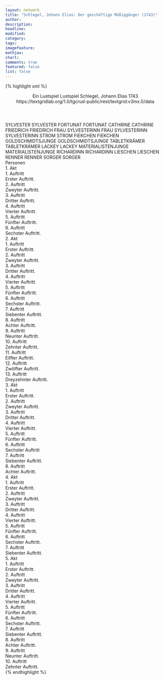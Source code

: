 ```yaml
---
layout: network
title: "Schlegel, Johann Elias: Der geschäftige Müßiggänger (1743)"
author:
description:
headline:
modified:
category:
tags:
imagefeature:
mathjax:
chart:
comments: true
featured: false
list: false
---
```

{% highlight xml %}
<?xml-model href="https://raw.githubusercontent.com/DLiNa/project/master/rules/lina.rnc"?><?xml-model href="https://raw.githubusercontent.com/DLiNa/project/master/rules/lina.sch"?>
<play xmlns="http://lina.digital">
  <header>
    <title>Der geschäftige Müßiggänger</title>
    <subtitle>Ein Lustspiel</subtitle>
    <genretitle>Lustspiel</genretitle>
    <author>Schlegel, Johann Elias</author>
    <date type="print" when="1743">1743</date>
    <date type="premiere"/>
    <date type="written"/>
    <source>https://textgridlab.org/1.0/tgcrud-public/rest/textgrid:v3mx.0/data</source>
  </header>
  <personae>
    <character>
      <name>SYLVESTER</name>
      <alias xml:id="sylvester">
        <name>SYLVESTER</name>
      </alias>
    </character>
    <character>
      <name>FORTUNAT</name>
      <alias xml:id="fortunat">
        <name>FORTUNAT</name>
      </alias>
    </character>
    <character>
      <name>CATHRINE</name>
      <alias xml:id="cathrine">
        <name>CATHRINE</name>
      </alias>
    </character>
    <character>
      <name>FRIEDRICH</name>
      <alias xml:id="friedrich">
        <name>FRIEDRICH</name>
      </alias>
    </character>
    <character>
      <name>FRAU SYLVESTERINN</name>
      <alias xml:id="frau_sylvesterinn">
        <name>FRAU SYLVESTERINN</name>
      </alias>
      <alias xml:id="sylvesterinn">
        <name>SYLVESTERINN</name>
      </alias>
    </character>
    <character>
      <name>STROM</name>
      <alias xml:id="strom">
        <name>STROM</name>
      </alias>
    </character>
    <character>
      <name>FIEKCHEN</name>
      <alias xml:id="fiekchen">
        <name>FIEKCHEN</name>
      </alias>
    </character>
    <character>
      <name>GOLDSCHMIDTSJUNGE</name>
      <alias xml:id="goldschmidtsjunge">
        <name>GOLDSCHMIDTSJUNGE</name>
      </alias>
    </character>
    <character>
      <name>TABLETKRÄMER</name>
      <alias xml:id="tabletkrämer">
        <name>TABLETKRÄMER</name>
      </alias>
    </character>
    <character>
      <name>LACKEY</name>
      <alias xml:id="lackey">
        <name>LACKEY</name>
      </alias>
    </character>
    <character>
      <name>MATERIALISTENJUNGE</name>
      <alias xml:id="materialistenjunge">
        <name>MATERIALISTENJUNGE</name>
      </alias>
    </character>
    <character>
      <name>RICHARDINN</name>
      <alias xml:id="richardinn">
        <name>RICHARDINN</name>
      </alias>
    </character>
    <character>
      <name>LIESCHEN</name>
      <alias xml:id="lieschen">
        <name>LIESCHEN</name>
      </alias>
    </character>
    <character>
      <name>RENNER</name>
      <alias xml:id="renner">
        <name>RENNER</name>
      </alias>
    </character>
    <character>
      <name>SORGER</name>
      <alias xml:id="sorger">
        <name>SORGER</name>
      </alias>
    </character>
  </personae>
  <text>
    <div>
      <head>Personen</head>
    </div>
    <div>
      <head>1. Akt</head>
      <div>
        <head>1. Auftritt</head>
        <div>
          <head>Erster Auftritt.</head>
          <sp who="#sylvester">
            <amount n="20" unit="speech_acts"/>
            <amount n="734" unit="words"/>
            <amount n="11" unit="lines"/>
            <amount n="3932" unit="chars"/>
          </sp>
          <sp who="#fortunat">
            <amount n="19" unit="speech_acts"/>
            <amount n="519" unit="words"/>
            <amount n="10" unit="lines"/>
            <amount n="2737" unit="chars"/>
          </sp>
        </div>
      </div>
      <div>
        <head>2. Auftritt</head>
        <div>
          <head>Zweyter Auftritt.</head>
          <sp who="#cathrine">
            <amount n="16" unit="speech_acts"/>
            <amount n="351" unit="words"/>
            <amount n="9" unit="lines"/>
            <amount n="1917" unit="chars"/>
          </sp>
          <sp who="#fortunat">
            <amount n="15" unit="speech_acts"/>
            <amount n="198" unit="words"/>
            <amount n="12" unit="lines"/>
            <amount n="1068" unit="chars"/>
          </sp>
        </div>
      </div>
      <div>
        <head>3. Auftritt</head>
        <div>
          <head>Dritter Auftritt.</head>
          <sp who="#friedrich">
            <amount n="13" unit="speech_acts"/>
            <amount n="89" unit="words"/>
            <amount n="13" unit="lines"/>
            <amount n="453" unit="chars"/>
          </sp>
          <sp who="#fortunat">
            <amount n="13" unit="speech_acts"/>
            <amount n="106" unit="words"/>
            <amount n="13" unit="lines"/>
            <amount n="588" unit="chars"/>
          </sp>
        </div>
      </div>
      <div>
        <head>4. Auftritt</head>
        <div>
          <head>Vierter Auftritt.</head>
          <sp who="#frau_sylvesterinn">
            <amount n="17" unit="speech_acts"/>
            <amount n="463" unit="words"/>
            <amount n="6" unit="lines"/>
            <amount n="2455" unit="chars"/>
          </sp>
          <sp who="#fortunat">
            <amount n="17" unit="speech_acts"/>
            <amount n="616" unit="words"/>
            <amount n="28" unit="lines"/>
            <amount n="3307" unit="chars"/>
          </sp>
        </div>
      </div>
      <div>
        <head>5. Auftritt</head>
        <div>
          <head>Fünfter Auftritt.</head>
          <sp who="#friedrich">
            <amount n="3" unit="speech_acts"/>
            <amount n="70" unit="words"/>
            <amount n="2" unit="lines"/>
            <amount n="366" unit="chars"/>
          </sp>
          <sp who="#fortunat">
            <amount n="4" unit="speech_acts"/>
            <amount n="126" unit="words"/>
            <amount n="3" unit="lines"/>
            <amount n="644" unit="chars"/>
          </sp>
          <sp who="#frau_sylvesterinn">
            <amount n="4" unit="speech_acts"/>
            <amount n="45" unit="words"/>
            <amount n="3" unit="lines"/>
            <amount n="242" unit="chars"/>
          </sp>
        </div>
      </div>
      <div>
        <head>6. Auftritt</head>
        <div>
          <head>Sechster Auftritt.</head>
          <sp who="#fortunat">
            <amount n="19" unit="speech_acts"/>
            <amount n="336" unit="words"/>
            <amount n="13" unit="lines"/>
            <amount n="1767" unit="chars"/>
          </sp>
          <sp who="#frau_sylvesterinn">
            <amount n="1" unit="speech_acts"/>
            <amount n="3" unit="words"/>
            <amount n="1" unit="lines"/>
            <amount n="17" unit="chars"/>
          </sp>
          <sp who="#sylvesterinn">
            <amount n="18" unit="speech_acts"/>
            <amount n="383" unit="words"/>
            <amount n="13" unit="lines"/>
            <amount n="2024" unit="chars"/>
          </sp>
        </div>
      </div>
    </div>
    <div>
      <head>2. Akt</head>
      <div>
        <head>1. Auftritt</head>
        <div>
          <head>Erster Auftritt.</head>
          <sp who="#sylvesterinn">
            <amount n="13" unit="speech_acts"/>
            <amount n="218" unit="words"/>
            <amount n="9" unit="lines"/>
            <amount n="1137" unit="chars"/>
          </sp>
          <sp who="#strom">
            <amount n="34" unit="speech_acts"/>
            <amount n="775" unit="words"/>
            <amount n="19" unit="lines"/>
            <amount n="4110" unit="chars"/>
          </sp>
          <sp who="#frau_sylvesterinn">
            <amount n="22" unit="speech_acts"/>
            <amount n="429" unit="words"/>
            <amount n="15" unit="lines"/>
            <amount n="2200" unit="chars"/>
          </sp>
        </div>
      </div>
      <div>
        <head>2. Auftritt</head>
        <div>
          <head>Zweyter Auftritt.</head>
          <sp who="#fiekchen">
            <amount n="6" unit="speech_acts"/>
            <amount n="275" unit="words"/>
            <amount n="1" unit="lines"/>
            <amount n="1525" unit="chars"/>
          </sp>
          <sp who="#sylvesterinn">
            <amount n="6" unit="speech_acts"/>
            <amount n="210" unit="words"/>
            <amount n="3" unit="lines"/>
            <amount n="1132" unit="chars"/>
          </sp>
        </div>
      </div>
      <div>
        <head>3. Auftritt</head>
        <div>
          <head>Dritter Auftritt.</head>
          <sp who="#fiekchen">
            <amount n="2" unit="speech_acts"/>
            <amount n="16" unit="words"/>
            <amount n="2" unit="lines"/>
            <amount n="93" unit="chars"/>
          </sp>
          <sp who="#goldschmidtsjunge">
            <amount n="3" unit="speech_acts"/>
            <amount n="83" unit="words"/>
            <amount n="1" unit="lines"/>
            <amount n="449" unit="chars"/>
          </sp>
          <sp who="#sylvesterinn">
            <amount n="3" unit="speech_acts"/>
            <amount n="73" unit="words"/>
            <amount n="1" unit="lines"/>
            <amount n="391" unit="chars"/>
          </sp>
        </div>
      </div>
      <div>
        <head>4. Auftritt</head>
        <div>
          <head>Vierter Auftritt.</head>
          <sp who="#sylvesterinn">
            <amount n="2" unit="speech_acts"/>
            <amount n="38" unit="words"/>
            <amount n="1" unit="lines"/>
            <amount n="182" unit="chars"/>
          </sp>
          <sp who="#fiekchen">
            <amount n="2" unit="speech_acts"/>
            <amount n="36" unit="words"/>
            <amount n="1" unit="lines"/>
            <amount n="188" unit="chars"/>
          </sp>
        </div>
      </div>
      <div>
        <head>5. Auftritt</head>
        <div>
          <head>Fünfter Auftritt.</head>
          <sp who="#friedrich">
            <amount n="4" unit="speech_acts"/>
            <amount n="77" unit="words"/>
            <amount n="2" unit="lines"/>
            <amount n="396" unit="chars"/>
          </sp>
          <sp who="#sylvesterinn">
            <amount n="6" unit="speech_acts"/>
            <amount n="143" unit="words"/>
            <amount n="3" unit="lines"/>
            <amount n="763" unit="chars"/>
          </sp>
          <sp who="#fiekchen">
            <amount n="3" unit="speech_acts"/>
            <amount n="67" unit="words"/>
            <amount n="1" unit="lines"/>
            <amount n="331" unit="chars"/>
          </sp>
        </div>
      </div>
      <div>
        <head>6. Auftritt</head>
        <div>
          <head>Sechster Auftritt.</head>
          <sp who="#fiekchen">
            <amount n="3" unit="speech_acts"/>
            <amount n="61" unit="words"/>
            <amount n="2" unit="lines"/>
            <amount n="334" unit="chars"/>
          </sp>
          <sp who="#tabletkrämer">
            <amount n="4" unit="speech_acts"/>
            <amount n="78" unit="words"/>
            <amount n="3" unit="lines"/>
            <amount n="435" unit="chars"/>
          </sp>
          <sp who="#sylvesterinn">
            <amount n="5" unit="speech_acts"/>
            <amount n="58" unit="words"/>
            <amount n="4" unit="lines"/>
            <amount n="310" unit="chars"/>
          </sp>
        </div>
      </div>
      <div>
        <head>7. Auftritt</head>
        <div>
          <head>Siebenter Auftritt.</head>
          <sp who="#fiekchen">
            <amount n="3" unit="speech_acts"/>
            <amount n="40" unit="words"/>
            <amount n="2" unit="lines"/>
            <amount n="231" unit="chars"/>
          </sp>
          <sp who="#sylvesterinn">
            <amount n="4" unit="speech_acts"/>
            <amount n="61" unit="words"/>
            <amount n="3" unit="lines"/>
            <amount n="318" unit="chars"/>
          </sp>
          <sp who="#lackey">
            <amount n="2" unit="speech_acts"/>
            <amount n="51" unit="words"/>
            <amount n="1" unit="lines"/>
            <amount n="276" unit="chars"/>
          </sp>
        </div>
      </div>
      <div>
        <head>8. Auftritt</head>
        <div>
          <head>Achter Auftritt.</head>
          <sp who="#fiekchen">
            <amount n="2" unit="speech_acts"/>
            <amount n="31" unit="words"/>
            <amount n="2" unit="lines"/>
            <amount n="165" unit="chars"/>
          </sp>
          <sp who="#sylvesterinn">
            <amount n="3" unit="speech_acts"/>
            <amount n="43" unit="words"/>
            <amount n="2" unit="lines"/>
            <amount n="215" unit="chars"/>
          </sp>
          <sp who="#materialistenjunge">
            <amount n="2" unit="speech_acts"/>
            <amount n="16" unit="words"/>
            <amount n="2" unit="lines"/>
            <amount n="93" unit="chars"/>
          </sp>
        </div>
      </div>
      <div>
        <head>9. Auftritt</head>
        <div>
          <head>Neunter Auftritt.</head>
          <sp who="#sylvesterinn">
            <amount n="1" unit="speech_acts"/>
            <amount n="124" unit="words"/>
            <amount n="683" unit="chars"/>
          </sp>
        </div>
      </div>
      <div>
        <head>10. Auftritt</head>
        <div>
          <head>Zehnter Auftritt.</head>
          <sp who="#friedrich">
            <amount n="5" unit="speech_acts"/>
            <amount n="147" unit="words"/>
            <amount n="2" unit="lines"/>
            <amount n="802" unit="chars"/>
          </sp>
          <sp who="#sylvesterinn">
            <amount n="4" unit="speech_acts"/>
            <amount n="151" unit="words"/>
            <amount n="3" unit="lines"/>
            <amount n="859" unit="chars"/>
          </sp>
        </div>
      </div>
      <div>
        <head>11. Auftritt</head>
        <div>
          <head>Eilfter Auftritt.</head>
          <sp who="#sylvesterinn">
            <amount n="5" unit="speech_acts"/>
            <amount n="77" unit="words"/>
            <amount n="4" unit="lines"/>
            <amount n="421" unit="chars"/>
          </sp>
          <sp who="#fiekchen">
            <amount n="5" unit="speech_acts"/>
            <amount n="114" unit="words"/>
            <amount n="3" unit="lines"/>
            <amount n="628" unit="chars"/>
          </sp>
        </div>
      </div>
      <div>
        <head>12. Auftritt</head>
        <div>
          <head>Zwölfter Auftritt.</head>
          <sp who="#cathrine">
            <amount n="3" unit="speech_acts"/>
            <amount n="134" unit="words"/>
            <amount n="759" unit="chars"/>
          </sp>
          <sp who="#sylvesterinn">
            <amount n="3" unit="speech_acts"/>
            <amount n="71" unit="words"/>
            <amount n="2" unit="lines"/>
            <amount n="369" unit="chars"/>
          </sp>
        </div>
      </div>
      <div>
        <head>13. Auftritt</head>
        <div>
          <head>Dreyzehnter Auftritt.</head>
          <sp who="#friedrich">
            <amount n="11" unit="speech_acts"/>
            <amount n="165" unit="words"/>
            <amount n="7" unit="lines"/>
            <amount n="844" unit="chars"/>
          </sp>
          <sp who="#cathrine">
            <amount n="10" unit="speech_acts"/>
            <amount n="163" unit="words"/>
            <amount n="7" unit="lines"/>
            <amount n="834" unit="chars"/>
          </sp>
        </div>
      </div>
    </div>
    <div>
      <head>3. Akt</head>
      <div>
        <head>1. Auftritt</head>
        <div>
          <head>Erster Auftritt.</head>
          <sp who="#sylvesterinn">
            <amount n="33" unit="speech_acts"/>
            <amount n="572" unit="words"/>
            <amount n="25" unit="lines"/>
            <amount n="3013" unit="chars"/>
          </sp>
          <sp who="#fortunat">
            <amount n="33" unit="speech_acts"/>
            <amount n="763" unit="words"/>
            <amount n="18" unit="lines"/>
            <amount n="4177" unit="chars"/>
          </sp>
        </div>
      </div>
      <div>
        <head>2. Auftritt</head>
        <div>
          <head>Zweyter Auftritt.</head>
          <sp who="#fiekchen">
            <amount n="17" unit="speech_acts"/>
            <amount n="398" unit="words"/>
            <amount n="9" unit="lines"/>
            <amount n="2084" unit="chars"/>
          </sp>
          <sp who="#sylvesterinn">
            <amount n="17" unit="speech_acts"/>
            <amount n="353" unit="words"/>
            <amount n="9" unit="lines"/>
            <amount n="1917" unit="chars"/>
          </sp>
        </div>
      </div>
      <div>
        <head>3. Auftritt</head>
        <div>
          <head>Dritter Auftritt.</head>
          <sp who="#friedrich">
            <amount n="1" unit="speech_acts"/>
            <amount n="13" unit="words"/>
            <amount n="1" unit="lines"/>
            <amount n="75" unit="chars"/>
          </sp>
          <sp who="#sylvesterinn">
            <amount n="3" unit="speech_acts"/>
            <amount n="38" unit="words"/>
            <amount n="3" unit="lines"/>
            <amount n="211" unit="chars"/>
          </sp>
          <sp who="#fiekchen">
            <amount n="2" unit="speech_acts"/>
            <amount n="14" unit="words"/>
            <amount n="2" unit="lines"/>
            <amount n="71" unit="chars"/>
          </sp>
        </div>
      </div>
      <div>
        <head>4. Auftritt</head>
        <div>
          <head>Vierter Auftritt.</head>
          <sp who="#richardinn">
            <amount n="6" unit="speech_acts"/>
            <amount n="74" unit="words"/>
            <amount n="4" unit="lines"/>
            <amount n="413" unit="chars"/>
          </sp>
          <sp who="#lieschen">
            <amount n="10" unit="speech_acts"/>
            <amount n="183" unit="words"/>
            <amount n="6" unit="lines"/>
            <amount n="941" unit="chars"/>
          </sp>
          <sp who="#sylvesterinn">
            <amount n="8" unit="speech_acts"/>
            <amount n="188" unit="words"/>
            <amount n="4" unit="lines"/>
            <amount n="1002" unit="chars"/>
          </sp>
        </div>
      </div>
      <div>
        <head>5. Auftritt</head>
        <div>
          <head>Fünfter Auftritt.</head>
          <sp who="#sylvesterinn">
            <amount n="23" unit="speech_acts"/>
            <amount n="379" unit="words"/>
            <amount n="18" unit="lines"/>
            <amount n="2158" unit="chars"/>
          </sp>
          <sp who="#fiekchen">
            <amount n="4" unit="speech_acts"/>
            <amount n="92" unit="words"/>
            <amount n="2" unit="lines"/>
            <amount n="488" unit="chars"/>
          </sp>
          <sp who="#richardinn">
            <amount n="21" unit="speech_acts"/>
            <amount n="309" unit="words"/>
            <amount n="18" unit="lines"/>
            <amount n="1736" unit="chars"/>
          </sp>
          <sp who="#lieschen">
            <amount n="8" unit="speech_acts"/>
            <amount n="204" unit="words"/>
            <amount n="3" unit="lines"/>
            <amount n="1132" unit="chars"/>
          </sp>
        </div>
      </div>
      <div>
        <head>6. Auftritt</head>
        <div>
          <head>Sechster Auftritt</head>
          <sp who="#richardinn">
            <amount n="2" unit="speech_acts"/>
            <amount n="24" unit="words"/>
            <amount n="2" unit="lines"/>
            <amount n="136" unit="chars"/>
          </sp>
          <sp who="#lieschen">
            <amount n="6" unit="speech_acts"/>
            <amount n="71" unit="words"/>
            <amount n="6" unit="lines"/>
            <amount n="385" unit="chars"/>
          </sp>
          <sp who="#sylvester">
            <amount n="19" unit="speech_acts"/>
            <amount n="578" unit="words"/>
            <amount n="8" unit="lines"/>
            <amount n="3197" unit="chars"/>
          </sp>
          <sp who="#sylvesterinn">
            <amount n="11" unit="speech_acts"/>
            <amount n="128" unit="words"/>
            <amount n="9" unit="lines"/>
            <amount n="704" unit="chars"/>
          </sp>
          <sp who="#fiekchen">
            <amount n="3" unit="speech_acts"/>
            <amount n="31" unit="words"/>
            <amount n="3" unit="lines"/>
            <amount n="170" unit="chars"/>
          </sp>
        </div>
      </div>
      <div>
        <head>7. Auftritt</head>
        <div>
          <head>Siebenter Auftritt.</head>
          <sp who="#renner">
            <amount n="16" unit="speech_acts"/>
            <amount n="218" unit="words"/>
            <amount n="11" unit="lines"/>
            <amount n="1154" unit="chars"/>
          </sp>
          <sp who="#sylvesterinn">
            <amount n="6" unit="speech_acts"/>
            <amount n="96" unit="words"/>
            <amount n="3" unit="lines"/>
            <amount n="488" unit="chars"/>
          </sp>
          <sp who="#lieschen">
            <amount n="2" unit="speech_acts"/>
            <amount n="31" unit="words"/>
            <amount n="2" unit="lines"/>
            <amount n="152" unit="chars"/>
          </sp>
          <sp who="#richardinn">
            <amount n="2" unit="speech_acts"/>
            <amount n="42" unit="words"/>
            <amount n="256" unit="chars"/>
          </sp>
          <sp who="#sylvester">
            <amount n="5" unit="speech_acts"/>
            <amount n="103" unit="words"/>
            <amount n="3" unit="lines"/>
            <amount n="543" unit="chars"/>
          </sp>
          <sp who="#fiekchen">
            <amount n="1" unit="speech_acts"/>
            <amount n="14" unit="words"/>
            <amount n="1" unit="lines"/>
            <amount n="72" unit="chars"/>
          </sp>
        </div>
      </div>
      <div>
        <head>8. Auftritt</head>
        <div>
          <head>Achter Auftritt.</head>
          <sp who="#sylvester">
            <amount n="6" unit="speech_acts"/>
            <amount n="178" unit="words"/>
            <amount n="2" unit="lines"/>
            <amount n="967" unit="chars"/>
          </sp>
          <sp who="#richardinn">
            <amount n="3" unit="speech_acts"/>
            <amount n="31" unit="words"/>
            <amount n="3" unit="lines"/>
            <amount n="164" unit="chars"/>
          </sp>
          <sp who="#lieschen">
            <amount n="8" unit="speech_acts"/>
            <amount n="138" unit="words"/>
            <amount n="5" unit="lines"/>
            <amount n="714" unit="chars"/>
          </sp>
          <sp who="#sylvesterinn">
            <amount n="8" unit="speech_acts"/>
            <amount n="161" unit="words"/>
            <amount n="4" unit="lines"/>
            <amount n="922" unit="chars"/>
          </sp>
        </div>
      </div>
    </div>
    <div>
      <head>4. Akt</head>
      <div>
        <head>1. Auftritt</head>
        <div>
          <head>Erster Auftritt.</head>
          <sp who="#sylvester">
            <amount n="26" unit="speech_acts"/>
            <amount n="739" unit="words"/>
            <amount n="13" unit="lines"/>
            <amount n="3937" unit="chars"/>
          </sp>
          <sp who="#sylvesterinn">
            <amount n="25" unit="speech_acts"/>
            <amount n="832" unit="words"/>
            <amount n="8" unit="lines"/>
            <amount n="4322" unit="chars"/>
          </sp>
        </div>
      </div>
      <div>
        <head>2. Auftritt</head>
        <div>
          <head>Zweyter Auftritt.</head>
          <sp who="#sylvesterinn">
            <amount n="11" unit="speech_acts"/>
            <amount n="160" unit="words"/>
            <amount n="9" unit="lines"/>
            <amount n="789" unit="chars"/>
          </sp>
          <sp who="#fortunat">
            <amount n="7" unit="speech_acts"/>
            <amount n="103" unit="words"/>
            <amount n="4" unit="lines"/>
            <amount n="502" unit="chars"/>
          </sp>
          <sp who="#sylvester">
            <amount n="4" unit="speech_acts"/>
            <amount n="94" unit="words"/>
            <amount n="3" unit="lines"/>
            <amount n="493" unit="chars"/>
          </sp>
        </div>
      </div>
      <div>
        <head>3. Auftritt</head>
        <div>
          <head>Dritter Auftritt.</head>
          <sp who="#sylvesterinn">
            <amount n="21" unit="speech_acts"/>
            <amount n="419" unit="words"/>
            <amount n="15" unit="lines"/>
            <amount n="2310" unit="chars"/>
          </sp>
          <sp who="#fortunat">
            <amount n="20" unit="speech_acts"/>
            <amount n="473" unit="words"/>
            <amount n="11" unit="lines"/>
            <amount n="2566" unit="chars"/>
          </sp>
        </div>
      </div>
      <div>
        <head>4. Auftritt</head>
        <div>
          <head>Vierter Auftritt.</head>
          <sp who="#cathrine">
            <amount n="12" unit="speech_acts"/>
            <amount n="325" unit="words"/>
            <amount n="7" unit="lines"/>
            <amount n="1720" unit="chars"/>
          </sp>
          <sp who="#sylvesterinn">
            <amount n="11" unit="speech_acts"/>
            <amount n="126" unit="words"/>
            <amount n="10" unit="lines"/>
            <amount n="645" unit="chars"/>
          </sp>
        </div>
      </div>
      <div>
        <head>5. Auftritt</head>
        <div>
          <head>Fünfter Auftritt.</head>
          <sp who="#sorger">
            <amount n="28" unit="speech_acts"/>
            <amount n="451" unit="words"/>
            <amount n="20" unit="lines"/>
            <amount n="2443" unit="chars"/>
          </sp>
          <sp who="#sylvesterinn">
            <amount n="27" unit="speech_acts"/>
            <amount n="510" unit="words"/>
            <amount n="19" unit="lines"/>
            <amount n="2644" unit="chars"/>
          </sp>
        </div>
      </div>
      <div>
        <head>6. Auftritt</head>
        <div>
          <head>Sechster Auftritt.</head>
          <sp who="#sylvesterinn">
            <amount n="2" unit="speech_acts"/>
            <amount n="33" unit="words"/>
            <amount n="1" unit="lines"/>
            <amount n="161" unit="chars"/>
          </sp>
          <sp who="#strom">
            <amount n="5" unit="speech_acts"/>
            <amount n="49" unit="words"/>
            <amount n="5" unit="lines"/>
            <amount n="224" unit="chars"/>
          </sp>
          <sp who="#sorger">
            <amount n="4" unit="speech_acts"/>
            <amount n="73" unit="words"/>
            <amount n="2" unit="lines"/>
            <amount n="399" unit="chars"/>
          </sp>
        </div>
      </div>
      <div>
        <head>7. Auftritt</head>
        <div>
          <head>Siebenter Auftritt.</head>
          <sp who="#strom">
            <amount n="17" unit="speech_acts"/>
            <amount n="502" unit="words"/>
            <amount n="5" unit="lines"/>
            <amount n="2722" unit="chars"/>
          </sp>
          <sp who="#sylvesterinn">
            <amount n="17" unit="speech_acts"/>
            <amount n="277" unit="words"/>
            <amount n="10" unit="lines"/>
            <amount n="1498" unit="chars"/>
          </sp>
        </div>
      </div>
    </div>
    <div>
      <head>5. Akt</head>
      <div>
        <head>1. Auftritt</head>
        <div>
          <head>Erster Auftritt.</head>
          <sp who="#cathrine">
            <amount n="14" unit="speech_acts"/>
            <amount n="521" unit="words"/>
            <amount n="6" unit="lines"/>
            <amount n="2745" unit="chars"/>
          </sp>
          <sp who="#fiekchen">
            <amount n="13" unit="speech_acts"/>
            <amount n="258" unit="words"/>
            <amount n="6" unit="lines"/>
            <amount n="1348" unit="chars"/>
          </sp>
        </div>
      </div>
      <div>
        <head>2. Auftritt</head>
        <div>
          <head>Zweyter Auftritt.</head>
          <sp who="#fortunat">
            <amount n="17" unit="speech_acts"/>
            <amount n="367" unit="words"/>
            <amount n="8" unit="lines"/>
            <amount n="1967" unit="chars"/>
          </sp>
          <sp who="#lieschen">
            <amount n="17" unit="speech_acts"/>
            <amount n="433" unit="words"/>
            <amount n="7" unit="lines"/>
            <amount n="2371" unit="chars"/>
          </sp>
        </div>
      </div>
      <div>
        <head>3. Auftritt</head>
        <div>
          <head>Dritter Auftritt.</head>
          <sp who="#lieschen">
            <amount n="7" unit="speech_acts"/>
            <amount n="224" unit="words"/>
            <amount n="3" unit="lines"/>
            <amount n="1234" unit="chars"/>
          </sp>
          <sp who="#richardinn">
            <amount n="8" unit="speech_acts"/>
            <amount n="135" unit="words"/>
            <amount n="5" unit="lines"/>
            <amount n="758" unit="chars"/>
          </sp>
          <sp who="#fortunat">
            <amount n="4" unit="speech_acts"/>
            <amount n="165" unit="words"/>
            <amount n="898" unit="chars"/>
          </sp>
        </div>
      </div>
      <div>
        <head>4. Auftritt</head>
        <div>
          <head>Vierter Auftritt.</head>
          <sp who="#richardinn">
            <amount n="6" unit="speech_acts"/>
            <amount n="435" unit="words"/>
            <amount n="1" unit="lines"/>
            <amount n="2288" unit="chars"/>
          </sp>
          <sp who="#lieschen">
            <amount n="5" unit="speech_acts"/>
            <amount n="210" unit="words"/>
            <amount n="2" unit="lines"/>
            <amount n="1105" unit="chars"/>
          </sp>
        </div>
      </div>
      <div>
        <head>5. Auftritt</head>
        <div>
          <head>Fünfter Auftritt.</head>
          <sp who="#fortunat">
            <amount n="3" unit="speech_acts"/>
            <amount n="53" unit="words"/>
            <amount n="2" unit="lines"/>
            <amount n="298" unit="chars"/>
          </sp>
          <sp who="#cathrine">
            <amount n="3" unit="speech_acts"/>
            <amount n="157" unit="words"/>
            <amount n="1" unit="lines"/>
            <amount n="839" unit="chars"/>
          </sp>
        </div>
      </div>
      <div>
        <head>6. Auftritt</head>
        <div>
          <head>Sechster Auftritt.</head>
          <sp who="#friedrich">
            <amount n="3" unit="speech_acts"/>
            <amount n="28" unit="words"/>
            <amount n="3" unit="lines"/>
            <amount n="146" unit="chars"/>
          </sp>
          <sp who="#fortunat">
            <amount n="8" unit="speech_acts"/>
            <amount n="84" unit="words"/>
            <amount n="7" unit="lines"/>
            <amount n="462" unit="chars"/>
          </sp>
          <sp who="#lieschen">
            <amount n="3" unit="speech_acts"/>
            <amount n="35" unit="words"/>
            <amount n="3" unit="lines"/>
            <amount n="196" unit="chars"/>
          </sp>
          <sp who="#richardinn">
            <amount n="4" unit="speech_acts"/>
            <amount n="55" unit="words"/>
            <amount n="4" unit="lines"/>
            <amount n="297" unit="chars"/>
          </sp>
        </div>
      </div>
      <div>
        <head>7. Auftritt</head>
        <div>
          <head>Siebenter Auftritt.</head>
          <sp who="#strom">
            <amount n="8" unit="speech_acts"/>
            <amount n="202" unit="words"/>
            <amount n="6" unit="lines"/>
            <amount n="1169" unit="chars"/>
          </sp>
          <sp who="#fortunat">
            <amount n="8" unit="speech_acts"/>
            <amount n="100" unit="words"/>
            <amount n="6" unit="lines"/>
            <amount n="576" unit="chars"/>
          </sp>
          <sp who="#richardinn">
            <amount n="1" unit="speech_acts"/>
            <amount n="19" unit="words"/>
            <amount n="1" unit="lines"/>
            <amount n="100" unit="chars"/>
          </sp>
          <sp who="#lieschen">
            <amount n="1" unit="speech_acts"/>
            <amount n="8" unit="words"/>
            <amount n="1" unit="lines"/>
            <amount n="42" unit="chars"/>
          </sp>
        </div>
      </div>
      <div>
        <head>8. Auftritt</head>
        <div>
          <head>Achter Auftritt.</head>
          <sp who="#lieschen">
            <amount n="1" unit="speech_acts"/>
            <amount n="12" unit="words"/>
            <amount n="1" unit="lines"/>
            <amount n="71" unit="chars"/>
          </sp>
          <sp who="#renner">
            <amount n="4" unit="speech_acts"/>
            <amount n="99" unit="words"/>
            <amount n="2" unit="lines"/>
            <amount n="516" unit="chars"/>
          </sp>
          <sp who="#fortunat">
            <amount n="3" unit="speech_acts"/>
            <amount n="50" unit="words"/>
            <amount n="2" unit="lines"/>
            <amount n="270" unit="chars"/>
          </sp>
          <sp who="#strom">
            <amount n="3" unit="speech_acts"/>
            <amount n="45" unit="words"/>
            <amount n="2" unit="lines"/>
            <amount n="232" unit="chars"/>
          </sp>
        </div>
      </div>
      <div>
        <head>9. Auftritt</head>
        <div>
          <head>Neunter Auftritt.</head>
          <sp who="#sylvesterinn">
            <amount n="6" unit="speech_acts"/>
            <amount n="106" unit="words"/>
            <amount n="4" unit="lines"/>
            <amount n="588" unit="chars"/>
          </sp>
          <sp who="#strom">
            <amount n="7" unit="speech_acts"/>
            <amount n="104" unit="words"/>
            <amount n="5" unit="lines"/>
            <amount n="541" unit="chars"/>
          </sp>
          <sp who="#fortunat">
            <amount n="2" unit="speech_acts"/>
            <amount n="28" unit="words"/>
            <amount n="2" unit="lines"/>
            <amount n="135" unit="chars"/>
          </sp>
          <sp who="#renner">
            <amount n="4" unit="speech_acts"/>
            <amount n="69" unit="words"/>
            <amount n="2" unit="lines"/>
            <amount n="380" unit="chars"/>
          </sp>
        </div>
      </div>
      <div>
        <head>10. Auftritt</head>
        <div>
          <head>Zehnter Auftritt.</head>
          <sp who="#sylvesterinn">
            <amount n="2" unit="speech_acts"/>
            <amount n="18" unit="words"/>
            <amount n="2" unit="lines"/>
            <amount n="99" unit="chars"/>
          </sp>
          <sp who="#renner">
            <amount n="1" unit="speech_acts"/>
            <amount n="64" unit="words"/>
            <amount n="362" unit="chars"/>
          </sp>
          <sp who="#richardinn">
            <amount n="2" unit="speech_acts"/>
            <amount n="31" unit="words"/>
            <amount n="1" unit="lines"/>
            <amount n="191" unit="chars"/>
          </sp>
          <sp who="#lieschen">
            <amount n="5" unit="speech_acts"/>
            <amount n="115" unit="words"/>
            <amount n="2" unit="lines"/>
            <amount n="635" unit="chars"/>
          </sp>
          <sp who="#fortunat">
            <amount n="3" unit="speech_acts"/>
            <amount n="54" unit="words"/>
            <amount n="2" unit="lines"/>
            <amount n="309" unit="chars"/>
          </sp>
        </div>
      </div>
    </div>
  </text>
</play>
{% endhighlight %}